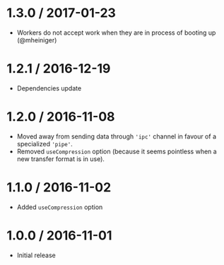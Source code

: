 1.3.0 / 2017-01-23
==================

  * Workers do not accept work when they are in process of booting up (@mheiniger)
  
1.2.1 / 2016-12-19
==================

 * Dependencies update

1.2.0 / 2016-11-08
==================

  * Moved away from sending data through `'ipc'` channel in favour of a specialized `'pipe'`.
  * Removed <code>useCompression</code> option (because it seems pointless when a new transfer format is in use).

1.1.0 / 2016-11-02
==================

  * Added <code>useCompression</code> option
  
1.0.0 / 2016-11-01
==================

  * Initial release
